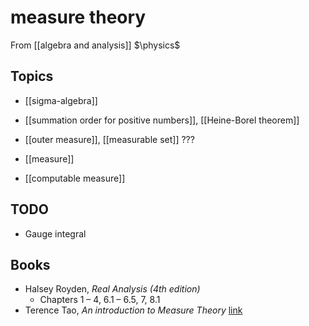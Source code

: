 # measure theory
From [[algebra and analysis]]
$\physics$
## Topics
- [[sigma-algebra]]
- [[summation order for positive numbers]], [[Heine-Borel theorem]]
- [[outer measure]], [[measurable set]] ???
- [[measure]]

- [[computable measure]]

## TODO
- Gauge integral

## Books
- Halsey Royden, _Real Analysis (4th edition)_
	- Chapters 1 – 4, 6.1 – 6.5, 7, 8.1
- Terence Tao, _An introduction to Measure Theory_ [link](https://terrytao.files.wordpress.com/2012/12/gsm-126-tao5-measure-book.pdf)